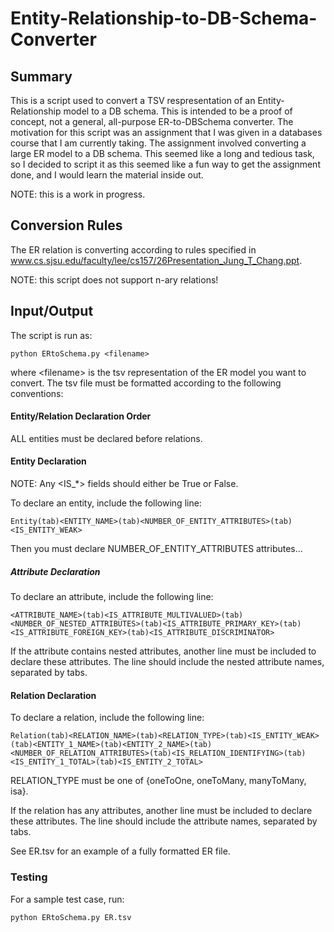 # Entity-Relationship-to-DB-Schema-Converter



## Summary

This is a script used to convert a TSV respresentation of an Entity-Relationship model to a DB schema. This is intended to be a proof of 
concept, not a general, all-purpose ER-to-DBSchema converter. The motivation for this script was an assignment that I was given
in a databases course that I am currently taking. The assignment involved converting a large ER model to a DB schema. This seemed like
a long and tedious task, so I decided to script it as this seemed like a fun way to get the assignment done, and I would learn the 
material inside out.

NOTE: this is a work in progress.

## Conversion Rules

The ER relation is converting according to rules specified in www.cs.sjsu.edu/faculty/lee/cs157/26Presentation_Jung_T_Chang.ppt.

NOTE: this script does not support n-ary relations!


## Input/Output

The script is run as:
```
python ERtoSchema.py <filename>
```

where \<filename\> is the tsv representation of the ER model you want to convert. The tsv file must be formatted according to the following conventions:

#### Entity/Relation Declaration Order
ALL entities must be declared before relations.

#### Entity Declaration

NOTE: Any \<IS_*\> fields should either be True or False.

To declare an entity, include the following line:
```
Entity(tab)<ENTITY_NAME>(tab)<NUMBER_OF_ENTITY_ATTRIBUTES>(tab)<IS_ENTITY_WEAK>
```

Then you must declare NUMBER_OF_ENTITY_ATTRIBUTES attributes...

##### Attribute Declaration
To declare an attribute, include the following line:
```
<ATTRIBUTE_NAME>(tab)<IS_ATTRIBUTE_MULTIVALUED>(tab)<NUMBER_OF_NESTED_ATTRIBUTES>(tab)<IS_ATTRIBUTE_PRIMARY_KEY>(tab)
<IS_ATTRIBUTE_FOREIGN_KEY>(tab)<IS_ATTRIBUTE_DISCRIMINATOR>
```

If the attribute contains nested attributes, another line must be included to declare these attributes. The line should include the nested attribute names, separated by tabs.

#### Relation Declaration
To declare a relation, include the following line:

```
Relation(tab)<RELATION_NAME>(tab)<RELATION_TYPE>(tab)<IS_ENTITY_WEAK>(tab)<ENTITY_1_NAME>(tab)<ENTITY_2_NAME>(tab)
<NUMBER_OF_RELATION_ATTRIBUTES>(tab)<IS_RELATION_IDENTIFYING>(tab)<IS_ENTITY_1_TOTAL>(tab)<IS_ENTITY_2_TOTAL>
```

RELATION_TYPE must be one of {oneToOne, oneToMany, manyToMany, isa}.

If the relation has any attributes, another line must be included to declare these attributes. The line should include the attribute names, separated by tabs.


See ER.tsv for an example of a fully formatted ER file.

### Testing

For a sample test case, run:
```
python ERtoSchema.py ER.tsv
```
